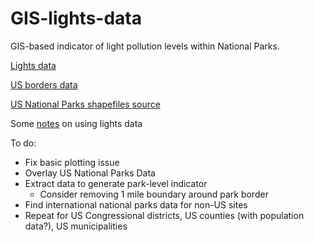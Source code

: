# GIS-lights-data
GIS-based indicator of light pollution levels within National Parks.

[Lights data](https://ngdc.noaa.gov/eog/dmsp/downloadV4composites.html)

[US borders data](http://www.gadm.org/)

[US National Parks shapefiles source](https://irma.nps.gov/DataStore/Reference/Profile/2224545?lnv=True)

Some [notes](http://economics.mit.edu/files/8945) on using lights data

To do:
* Fix basic plotting issue
* Overlay US National Parks Data
* Extract data to generate park-level indicator
	* Consider removing 1 mile boundary around park border
* Find international national parks data for non-US sites
* Repeat for US Congressional districts, US counties (with population data?), US municipalities
